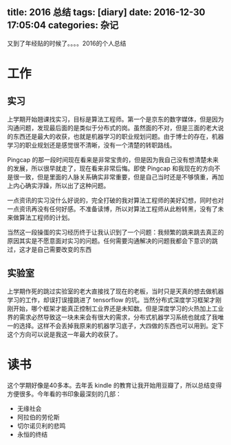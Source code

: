 title: 2016 总结
tags: [diary]
date: 2016-12-30 17:05:04
categories: 杂记
---
又到了年经贴的时候了。。。。2016的个人总结
<!--more-->
# 工作
## 实习
上学期开始翘课找实习，目标是算法工程师。第一个是京东的数字媒体，但是因为沟通问题，发现最后面的是类似于分布式的岗。虽然面的不对，但是三面的老大说的东西还是最大的收获，也就是机器学习的职业规划问题。由于博士的存在，机器学习的职业规划还是感觉很不清晰，没有一个清楚的转职路线。

Pingcap 的那一段时间现在看来是非常宝贵的，但是因为我自己没有想清楚未来的发展，所以很早就走了，现在看来非常后悔。即使 Pingcap 和我现在的方向不是很一致，但是里面的人脉关系确实非常重要，但是自己当时还是不够慎重，再加上内心确实浮躁，所以出了这种问题。

一点资讯的实习没什么好说的，完全打破的我对算法工程师的美好幻想，同时也对一点资讯再没有任何好感。不准备读博，所以对算法工程师从此粉转黑，没有了未来做算法工程师的计划。

当然这一段操蛋的实习经历终于让我认识到了一个问题：我频繁的跳来跳去真正的原因其实是不愿意面对实习的问题。任何需要沟通解决的问题我都会下意识的跳过，这才是自己需要改变的东西
## 实验室
上学期作死的跳过实验室的老大直接找了现在的老板，当时只是天真的想去做机器学习的工作，却误打误撞跳进了 tensorflow 的坑。当然分布式深度学习框架才刚刚开始，哪个框架才能真正控制工业界还是未知数。但是深度学习的火热加上工业界的需求必然导致这一块未来会有很大的需求，分布式机器学习系统也就成了我唯一的选择。这样不会丢掉我原来的机器学习底子，大四做的东西也可以用到。定下这个方向可以说是我这一年最大的收获了。
# 读书
这个学期好像是40多本。去年丢 kindle 的教育让我开始用豆瓣了，所以总结变得方便很多。今年看的书印象最深刻的几部：
- 无缘社会
- 阿拉伯的劳伦斯
- 切尔诺贝利的悲鸣
- 永恒的终结
